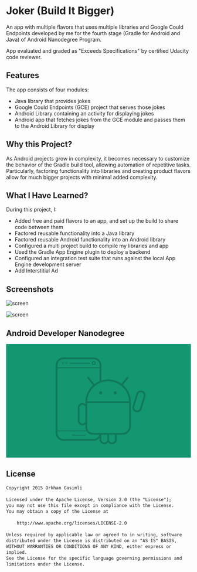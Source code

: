 # Joker (Build It Bigger)
An app with multiple flavors that uses multiple libraries and Google Could Endpoints developed by me for the fourth stage (Gradle for Android and Java) of Android Nanodegree Program.

App evaluated and graded as "Exceeds Specifications" by certified Udacity code reviewer.

## Features

The app consists of four modules:
* Java library that provides jokes
* Google Could Endpoints (GCE) project that serves those jokes
* Android Library containing an activity for displaying jokes
* Android app that fetches jokes from the GCE module and passes them to the Android Library for display

## Why this Project?

As Android projects grow in complexity, it becomes necessary to customize the behavior of the Gradle build tool, allowing automation of repetitive tasks. Particularly, factoring functionality into libraries and creating product flavors allow for much bigger projects with minimal added complexity.

## What I Have Learned?

During this project, I:

* Added free and paid flavors to an app, and set up the build to share code between them
* Factored reusable functionality into a Java library
* Factored reusable Android functionality into an Android library
* Configured a multi project build to compile my libraries and app
* Used the Gradle App Engine plugin to deploy a backend
* Configured an integration test suite that runs against the local App Engine development server
* Add Interstitial Ad

## Screenshots

![screen](../master/screenshots/main_phone.png)

![screen](../master/screenshots/detail_phone.png)

## Android Developer Nanodegree
[![udacity][1]][2]

[1]: https://github.com/ogasimli/Super-Duo/blob/master/football-scores/screenshots/nanodegree.png
[2]: https://www.udacity.com/course/android-developer-nanodegree--nd801

## License

    Copyright 2015 Orkhan Gasimli

    Licensed under the Apache License, Version 2.0 (the "License");
    you may not use this file except in compliance with the License.
    You may obtain a copy of the License at

        http://www.apache.org/licenses/LICENSE-2.0

    Unless required by applicable law or agreed to in writing, software
    distributed under the License is distributed on an "AS IS" BASIS,
    WITHOUT WARRANTIES OR CONDITIONS OF ANY KIND, either express or implied.
    See the License for the specific language governing permissions and
    limitations under the License.
